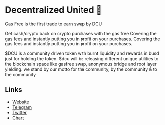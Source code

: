 # Decentralized United 💱

Gas Free is the first trade to earn swap by DCU 

Get cash/crypto back on crypto purchases with the gas free 
Covering the gas fees and instantly putting you in profit on your purchases. 
Covering the gas fees and instantly putting you in profit on your purchases. 

$DCU is a community driven token with burnt liquidity and rewards in busd just for holding the token. $dcu will be releasing different unique utilities to the blockchain space like gasfree swap, anonymous bridge and root layer yielding.
we stand by our motto for the community, by the community & to the community

## Links

- [Website](DCU.rocks)
- [Telegram](https://t.me/DecentralizedUnited)
- [Twitter](https://twitter.com/ducgasfree)
- [Chart](https://app.nexuscrypto.com/token/bsc/0x720EdfEbcd719b21B8D7C8BF8f3dd8cEA8c8A11C)